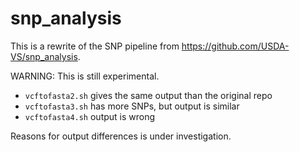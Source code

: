 # snp_analysis

This is a rewrite of the SNP pipeline from https://github.com/USDA-VS/snp_analysis.

WARNING: This is still experimental.

- `vcftofasta2.sh` gives the same output than the original repo
- `vcftofasta3.sh` has more SNPs, but output is similar
- `vcftofasta4.sh` output is wrong

Reasons for output differences is under investigation.
